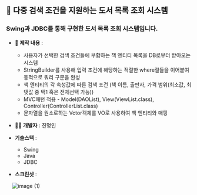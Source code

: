 ## 📗  다중 검색 조건을 지원하는 도서 목록 조회 시스템



### Swing과 JDBC를 통해 구현한 도서 목록 조회 시스템입니다.
* 📝  **제작 내용** :
   * 사용자가 선택한 검색 조건들에 부합하는 책 엔티티 목록을 DB로부터 받아오는 시스템
   * StringBuilder를 사용해 입력 조건에 해당하는 적절한 where절들을 이어붙여 동적으로 쿼리 구문을 완성 
   * 책 엔티티의 각 속성값에 따른 검색 조건 (책 이름, 출판사, 가격 범위(최소값, 최댓값 중 택1 혹은 전체선택 가능))
   * MVC패턴 적용 - Model(DAOList), View(ViewList.class), Controller(ControllerList.class) 
   * 문자열을 원소로하는 Vctor객체를 VO로 사용하여 책 엔티티와 매핑

* 🧑‍💻  **개발자** : 진명인

* **기술스택** :
  * Swing
  * Java
  * JDBC

* **스크린샷** :  </br>


&nbsp;&nbsp;&nbsp;&nbsp;![image (1)](https://github.com/user-attachments/assets/90fa96ef-a50f-4b7a-9451-8522d4df27f3)
